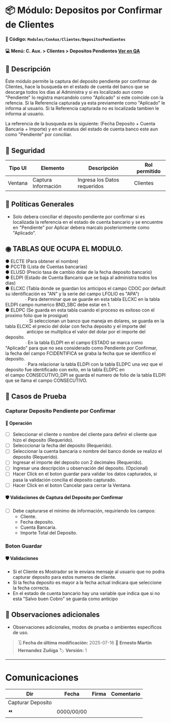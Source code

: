 # 📦 Módulo: Depositos por Confirmar de Clientes
#### 📁 **Código:** `Modules/ConAux/Clientes/DepositosPendientes`
#### 💻 **Menú:** C. Aux. > Clientes > Depositos Pendientes [Ver en QA](http://192.168.2.16:1089/app/conauxiliares/clientes/depositospendientes)

## 📝 Descripción
Éste módulo permite la captura del deposito pendiente por confirmar de Clientes, hace la busqueda en el estado de cuenta del banco que se descarga todos los dias al 
Administra y si es localizado aun como "Pendiente" lo registra marcandolo como "Aplicado" si este coincide con la refencia.
Si la Referencia capturada ya esta previamente como "Aplicado" le informa al usuario.
Si la Referencia capturada no es localizada tambien le informa al usuario.

La referencia de la busqueda es la siguiente:
(Fecha Deposito + Cuenta Bancaria + Importe) y en el estatus del estado de cuenta banco este aun como "Pendiente" por conciliar.

## 🔐 Seguridad
| Tipo UI | Elemento          | Descripción                    | Rol permitido |
|---------|-------------------|--------------------------------|----------------|
| Ventana | Captura Información | Ingresa los Datos requeridos | Clientes       |

## 💼 Políticas Generales
- Solo debera conciliar el deposito pendiente por confirmar si es localizada la referencia en el estado de cuenta bancario y se encuentre en "Pendiente" por Aplicar
  debera marcalo posteriormente como "Aplicado".
  
## ◉ TABLAS QUE OCUPA EL MODULO.
● ELCTE (Para obtener el nombre)  
● PCCTB (Lista de Cuentas bancarias)  
● ELUSD (Precio tasa de cambio dolar de la fecha deposito bancario)  
● ELDPI (Estado de Cuenta Bancario que se baja al administra todos los dias)  
● ELCXC (Tabla donde se guardan los anticipos el campo CDOC por default su identificación es "AN" y la serie del campo LFOLIO es "APA")  
         &nbsp;&nbsp;&nbsp;&nbsp;&nbsp;&nbsp;&nbsp;&nbsp;&nbsp;&nbsp;&nbsp;&nbsp;&nbsp;&nbsp;&nbsp;&nbsp;∙ Para determinar que se guarde en esta tabla ELCXC en la tabla ELDPI campo numerico BND_SBC debe estar en 1.  
● ELDPC (Se guarda en esta tabla cuando el proceso es exitoso con el proximo folio que le prosigue)  
         &nbsp;&nbsp;&nbsp;&nbsp;&nbsp;&nbsp;&nbsp;&nbsp;&nbsp;&nbsp;&nbsp;&nbsp;&nbsp;&nbsp;&nbsp;&nbsp;
         ∙ Si seleccionan un banco que maneja en dolares, se guarda en la tabla ELCXC el precio del dolar con fecha deposito y el importe del 
         &nbsp;&nbsp;&nbsp;&nbsp;&nbsp;&nbsp;&nbsp;&nbsp;&nbsp;&nbsp;&nbsp;&nbsp;&nbsp;&nbsp;&nbsp;&nbsp;
         anticipo se multiplica el valor del dolar por el importe del deposito.  
         &nbsp;&nbsp;&nbsp;&nbsp;&nbsp;&nbsp;&nbsp;&nbsp;&nbsp;&nbsp;&nbsp;&nbsp;&nbsp;&nbsp;&nbsp;&nbsp;∙ En la tabla ELDPI en el campo ESTADO se marca como "Aplicado" para que no sea considerado como Pendiente por Confirmar,   
           la fecha del campo FCIDENTIFICA se graba la fecha que se identifico el deposito.  
         &nbsp;&nbsp;&nbsp;&nbsp;&nbsp;&nbsp;&nbsp;&nbsp;&nbsp;&nbsp;&nbsp;&nbsp;&nbsp;&nbsp;&nbsp;&nbsp;∙ Para relacionar la tabla ELDPI con la tabla ELDPC una vez que el deposito fue identificado con exito, en la tabla ELDPC en   
           el campo CONSECUTIVO_DPI se guarda el numero de folio de la tabla ELDPI que se llama el campo CONSECUTIVO.  

## 🧪 Casos de Prueba

### Capturar Deposito Pendiente por Confirmar
#### 💼 Operación
- [ ] Seleccionar el cliente o nombre del cliente para definir el cliente que hizo el deposito (Requerido).
- [ ] Selecccionar la fecha del deposito (Requerido).
- [ ] Seleccionar la cuenta bancaria o nombre del banco donde se realizo el deposito (Requerido).
- [ ] Ingresar el importe del deposito con 2 decimales (Requerido).
- [ ] Ingresar una descripción u observación del deposito. (Opcional)
- [ ] Hacer Click en el boton guardar para validar los datos capturados, si pasa la validación concilia el deposito capturado.
- [ ] Hacer Click en el boton Cancelar para cerrar la Ventana.

#### 🛡️ Validaciones de Captura del Deposito por Confirmar
- [ ] Debe capturarse el mínimo de información, requiriendo los campos:
    - Cliente.
    - Fecha deposito.
    - Cuenta Bancaria.
    - Importe Total del Deposito.

### Boton Guardar
#### 🛡️ Validaciones
- Si el Cliente es Mostrador se le enviara mensaje al usuario que no podra capturar deposito para estos numeros de cliente.
- Si la fecha deposito es mayor a la fecha actual indicara que seleccione la fecha correcta.
- En el estado de cuenta bancario hay una variable que indica que si no esta "Salvo buen Cobro" se guarda como anticipo

## 📎 Observaciones adicionales
- Observaciones adicionales, modos de prueba o ambientes específicos de uso.

> 🗓️ **Fecha de última modificación:** 2025-07-16
> 👤 **Ernesto Martin Hernandez Zuñiga**
> 🏷️ **Versión:** 1

---
# Comunicaciones
|Dir|Fecha       |Firma|Comentario                    |
|---|------------|-----|------------------------------|
|Capturar Deposito|
|⏪| 0000/00/00 |   | |
